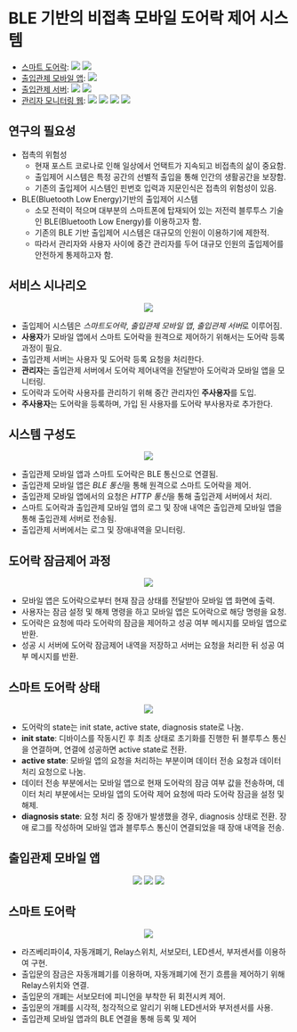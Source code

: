 # BLE 기반의 비접촉 모바일 도어락 제어 시스템
- [스마트 도어락](/doorlock):
  ![](https://img.shields.io/badge/RaspberryPi-A22846?style=flat-square&logo=raspberrypi&logoColor=white)
  ![](https://img.shields.io/badge/Node.js-339933?style=flat-square&logo=node.js&logoColor=white)
- [출입관제 모바일 앱](https://github.com/shinyena/doorapp):
  ![](https://img.shields.io/badge/Flutter-02569B?style=flat-square&logo=flutter&logoColor=white)
- [출입관제 서버](https://github.com/shinyena/doorserver):
  ![](https://img.shields.io/badge/Node.js-339933?style=flat-square&logo=node.js&logoColor=white)
  ![](https://img.shields.io/badge/MySQL-4479A1?style=flat-square&logo=mysql&logoColor=white)
- [관리자 모니터링 웹](https://github.com/shinyena/doorserver/tree/master/views):
  ![](https://img.shields.io/badge/HTML5-E34F26?style=flat-square&logo=html5&logoColor=white)
  ![](https://img.shields.io/badge/CSS3-1572B6?style=flat-square&logo=css3&logoColor=white)
  ![](https://img.shields.io/badge/JavaScript-F7DF1E?style=flat-square&logo=javascript&logoColor=white)
  ![](https://img.shields.io/badge/Bootstrap-7952B3?style=flat-square&logo=bootstrap&logoColor=white)

## 연구의 필요성
- 접촉의 위험성
  - 현재 포스트 코로나로 인해 일상에서 언택트가 지속되고 비접촉의 삶이 중요함.
  - 출입제어 시스템은 특정 공간의 선별적 출입을 통해 인간의 생활공간을 보장함.
  - 기존의 출입제어 시스템인 핀번호 입력과 지문인식은 접촉의 위험성이 있음.
- BLE(Bluetooth Low Energy)기반의 출입제어 시스템
  - 소모 전력이 적으며 대부분의 스마트폰에 탑재되어 있는 저전력 블루투스 기술인 BLE(Bluetooth Low Energy)를 이용하고자 함.
  - 기존의 BLE 기반 출입제어 시스템은 대규모의 인원이 이용하기에 제한적.
  - 따라서 관리자와 사용자 사이에 중간 관리자를 두어 대규모 인원의 출입제어를 안전하게 통제하고자 함.

## 서비스 시나리오
<div align="center"><img src="readmeImg/scenario.png"></div>

- 출입제어 시스템은 *스마트도어락*, *출입관제 모바일 앱*, *출입관제 서버*로 이루어짐.
- **사용자**가 모바일 앱에서 스마트 도어락을 원격으로 제어하기 위해서는 도어락 등록과정이 필요.
- 출입관제 서버는 사용자 및 도어락 등록 요청을 처리한다.
- **관리자**는 출입관제 서버에서 도어락 제어내역을 전달받아 도어락과 모바일 앱을 모니터링.
- 도어락과 도어락 사용자를 관리하기 위해 중간 관리자인 **주사용자**를 도입.
- **주사용자**는 도어락을 등록하며, 가입 된 사용자를 도어락 부사용자로 추가한다.

## 시스템 구성도
<div align="center"><img src="readmeImg/system.png"></div>

- 출입관제 모바일 앱과 스마트 도어락은 BLE 통신으로 연결됨.
- 출입관제 모바일 앱은 *BLE 통신*을 통해 원격으로 스마트 도어락을 제어.
- 출입관제 모바일 앱에서의 요청은 *HTTP 통신*을 통해 출입관제 서버에서 처리.
- 스마트 도어락과 출입관제 모바일 앱의 로그 및 장애 내역은 출입관제 모바일 앱을 통해 출입관제 서버로 전송됨.
- 출입관제 서버에서는 로그 및 장애내역을 모니터링.

## 도어락 잠금제어 과정
<div align="center"><img src="readmeImg/diagram.png"></div>

- 모바일 앱은 도어락으로부터 현재 잠금 상태를 전달받아 모바일 앱 화면에 출력.
- 사용자는 잠금 설정 및 해제 명령을 하고 모바일 앱은 도어락으로 해당 명령을 요청.
- 도어락은 요청에 따라 도어락의 잠금을 제어하고 성공 여부 메시지를 모바일 앱으로 반환.
- 성공 시 서버에 도어락 잠금제어 내역을 저장하고 서버는 요청을 처리한 뒤 성공 여부 메시지를 반환.

## 스마트 도어락 상태
<div align="center"><img src="readmeImg/state.png"></div>

- 도어락의 state는 init state, active state, diagnosis state로 나눔.
- **init state**: 디바이스를 작동시킨 후 최초 상태로 초기화를 진행한 뒤 블루투스 통신을 연결하며, 연결에 성공하면 active state로 전환.
- **active state**: 모바일 앱의 요청을 처리하는 부분이며 데이터 전송 요청과 데이터 처리 요청으로 나눔.
- 데이터 전송 부분에서는 모바일 앱으로 현재 도어락의 잠금 여부 값을 전송하며, 데이터 처리 부분에서는 모바일 앱의 도어락 제어 요청에 따라 도어락 잠금을 설정 및 해제.
- **diagnosis state**: 요청 처리 중 장애가 발생했을 경우, diagnosis 상태로 전환. 장애 로그를 작성하며 모바일 앱과 블루투스 통신이 연결되었을 때 장애 내역을 전송.

## 출입관제 모바일 앱
<div align="center">
  <img src="readmeImg/app1.png">
  <img src="readmeImg/app2.png">
  <img src="readmeImg/app3.png">
</div>


## 스마트 도어락
<div align="center"><img src="readmeImg/doorlock.png"></div>

- 라즈베리파이4, 자동개폐기, Relay스위치, 서보모터, LED센서, 부저센서를 이용하여 구현.
- 출입문의 잠금은 자동개폐기를 이용하며, 자동개폐기에 전기 흐름을 제어하기 위해 Relay스위치와 연결.
- 출입문의 개폐는 서보모터에 피니언을 부착한 뒤 회전시켜 제어.
- 출입문의 개폐를 시각적, 청각적으로 알리기 위해 LED센서와 부저센서를 사용.
- 출입관제 모바일 앱과의 BLE 연결을 통해 등록 및 제어
